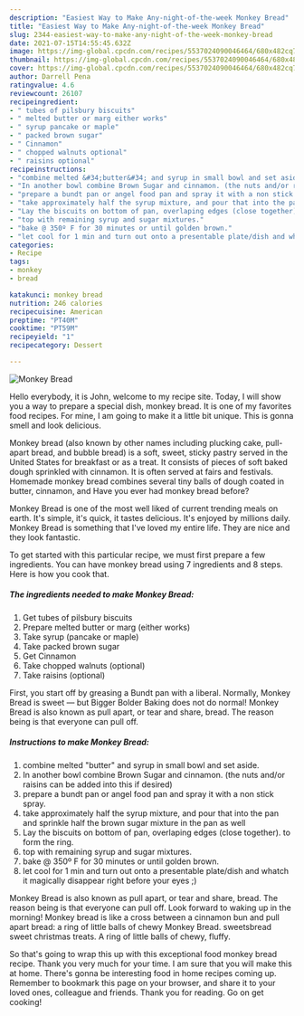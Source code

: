 ```yaml
---
description: "Easiest Way to Make Any-night-of-the-week Monkey Bread"
title: "Easiest Way to Make Any-night-of-the-week Monkey Bread"
slug: 2344-easiest-way-to-make-any-night-of-the-week-monkey-bread
date: 2021-07-15T14:55:45.632Z
image: https://img-global.cpcdn.com/recipes/5537024090046464/680x482cq70/monkey-bread-recipe-main-photo.jpg
thumbnail: https://img-global.cpcdn.com/recipes/5537024090046464/680x482cq70/monkey-bread-recipe-main-photo.jpg
cover: https://img-global.cpcdn.com/recipes/5537024090046464/680x482cq70/monkey-bread-recipe-main-photo.jpg
author: Darrell Pena
ratingvalue: 4.6
reviewcount: 26107
recipeingredient:
- " tubes of pilsbury biscuits"
- " melted butter or marg either works"
- " syrup pancake or maple"
- " packed brown sugar"
- " Cinnamon"
- " chopped walnuts optional"
- " raisins optional"
recipeinstructions:
- "combine melted &#34;butter&#34; and syrup in small bowl and set aside."
- "In another bowl combine Brown Sugar and cinnamon. (the nuts and/or raisins can be added into this if desired)"
- "prepare a bundt pan or angel food pan and spray it with a non stick spray."
- "take approximately half the syrup mixture, and pour that into the pan and sprinkle half the brown sugar mixture in the pan as well"
- "Lay the biscuits on bottom of pan, overlaping edges (close together). to form the ring."
- "top with remaining syrup and sugar mixtures."
- "bake @ 350º F for 30 minutes or until golden brown."
- "let cool for 1 min and turn out onto a presentable plate/dish and whatch it magically disappear right before your eyes ;)"
categories:
- Recipe
tags:
- monkey
- bread

katakunci: monkey bread 
nutrition: 246 calories
recipecuisine: American
preptime: "PT40M"
cooktime: "PT59M"
recipeyield: "1"
recipecategory: Dessert

---
```



![Monkey Bread](https://img-global.cpcdn.com/recipes/5537024090046464/680x482cq70/monkey-bread-recipe-main-photo.jpg)

Hello everybody, it is John, welcome to my recipe site. Today, I will show you a way to prepare a special dish, monkey bread. It is one of my favorites food recipes. For mine, I am going to make it a little bit unique. This is gonna smell and look delicious.

Monkey bread (also known by other names including plucking cake, pull-apart bread, and bubble bread) is a soft, sweet, sticky pastry served in the United States for breakfast or as a treat. It consists of pieces of soft baked dough sprinkled with cinnamon. It is often served at fairs and festivals. Homemade monkey bread combines several tiny balls of dough coated in butter, cinnamon, and Have you ever had monkey bread before?

Monkey Bread is one of the most well liked of current trending meals on earth. It's simple, it's quick, it tastes delicious. It's enjoyed by millions daily. Monkey Bread is something that I've loved my entire life. They are nice and they look fantastic.


To get started with this particular recipe, we must first prepare a few ingredients. You can have monkey bread using 7 ingredients and 8 steps. Here is how you cook that.

<!--inarticleads1-->

##### The ingredients needed to make Monkey Bread:

1. Get  tubes of pilsbury biscuits
1. Prepare  melted butter or marg (either works)
1. Take  syrup (pancake or maple)
1. Take  packed brown sugar
1. Get  Cinnamon
1. Take  chopped walnuts (optional)
1. Take  raisins (optional)


First, you start off by greasing a Bundt pan with a liberal. Normally, Monkey Bread is sweet — but Bigger Bolder Baking does not do normal! Monkey Bread is also known as pull apart, or tear and share, bread. The reason being is that everyone can pull off. 

<!--inarticleads2-->

##### Instructions to make Monkey Bread:

1. combine melted &#34;butter&#34; and syrup in small bowl and set aside.
1. In another bowl combine Brown Sugar and cinnamon. (the nuts and/or raisins can be added into this if desired)
1. prepare a bundt pan or angel food pan and spray it with a non stick spray.
1. take approximately half the syrup mixture, and pour that into the pan and sprinkle half the brown sugar mixture in the pan as well
1. Lay the biscuits on bottom of pan, overlaping edges (close together). to form the ring.
1. top with remaining syrup and sugar mixtures.
1. bake @ 350º F for 30 minutes or until golden brown.
1. let cool for 1 min and turn out onto a presentable plate/dish and whatch it magically disappear right before your eyes ;)


Monkey Bread is also known as pull apart, or tear and share, bread. The reason being is that everyone can pull off. Look forward to waking up in the morning! Monkey bread is like a cross between a cinnamon bun and pull apart bread: a ring of little balls of chewy Monkey Bread. sweetsbread sweet christmas treats. A ring of little balls of chewy, fluffy. 

So that's going to wrap this up with this exceptional food monkey bread recipe. Thank you very much for your time. I am sure that you will make this at home. There's gonna be interesting food in home recipes coming up. Remember to bookmark this page on your browser, and share it to your loved ones, colleague and friends. Thank you for reading. Go on get cooking!
